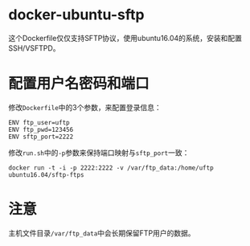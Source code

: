 # docker-ubuntu-sftp

这个Dockerfile仅仅支持SFTP协议，使用ubuntu16.04的系统，安装和配置SSH/VSFTPD。

# 配置用户名密码和端口

修改`Dockerfile`中的3个参数，来配置登录信息：

```
ENV ftp_user=uftp
ENV ftp_pwd=123456
ENV sftp_port=2222
```

修改`run.sh`中的`-p`参数来保持端口映射与`sftp_port`一致：

```
docker run -t -i -p 2222:2222 -v /var/ftp_data:/home/uftp ubuntu16.04/sftp-ftps
```

# 注意

主机文件目录`/var/ftp_data`中会长期保留FTP用户的数据。